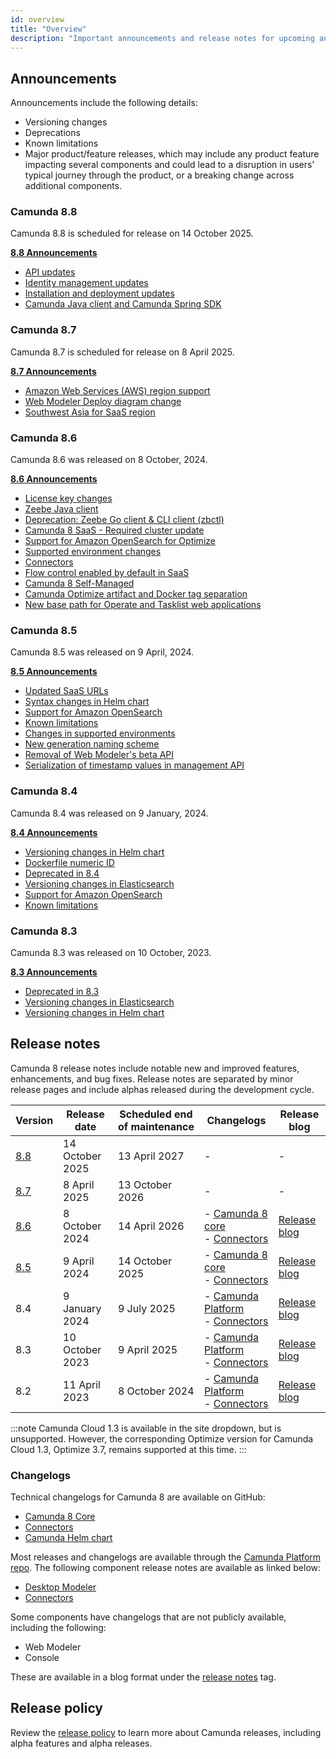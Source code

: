 ```yaml
---
id: overview
title: "Overview"
description: "Important announcements and release notes for upcoming and past Camunda 8 releases that customers should be aware of."
---
```


## Announcements

Announcements include the following details:

- Versioning changes
- Deprecations
- Known limitations
- Major product/feature releases, which may include any product feature impacting several components and could lead to a disruption in users' typical journey through the product, or a breaking change across additional components.

### Camunda 8.8

Camunda 8.8 is scheduled for release on 14 October 2025.

<div class="double-column-container">
<div class="double-column-left">

**[8.8 Announcements](/reference/announcements-release-notes/880/880-announcements.md)**

</div>
<div class="double-column-right">

- [API updates](/reference/announcements/870.md#api-updates-saasself-managed)
- [Identity management updates](/reference/announcements/870.md#identity-management-updates-saasself-managed)
- [Installation and deployment updates](/reference/announcements/870.md#installation-and-deployment-updates-self-managed)
- [Camunda Java client and Camunda Spring SDK](/reference/announcements/870.md#camunda-java-client-and-camunda-spring-sdk-self-managed)

</div>
</div>

### Camunda 8.7

Camunda 8.7 is scheduled for release on 8 April 2025.

<div class="double-column-container">
<div class="double-column-left">

**[8.7 Announcements](/reference/announcements-release-notes/870/870-announcements.md)**

</div>
<div class="double-column-right">

<!--- [Ad-hoc subprocesses](#)
- [Document handling](#)
- [RPA](#)
  - [Fetch RPA resource API](#)
  - [deployResourceAPI for RPA](#) -->

- [Amazon Web Services (AWS) region support](/reference/announcements-release-notes/870/870-announcements.md#amazon-web-services-aws-region-support-saas)
- [Web Modeler Deploy diagram change](/reference/announcements-release-notes/870/870-announcements.md#web-modeler-deploy-diagram-change)
- [Southwest Asia for SaaS region](/reference/announcements-release-notes/870/870-announcements.md#southeast-asia-region-for-saas-customers-saas)

</div>
</div>

### Camunda 8.6

Camunda 8.6 was released on 8 October, 2024.

<div class="double-column-container">
<div class="double-column-left">

**[8.6 Announcements](/reference/announcements-release-notes/860/860-announcements.md)**

</div>
<div class="double-column-right">

- [License key changes](/reference/announcements-release-notes/860/860-announcements.md#license-key-changes)
- [Zeebe Java client](/reference/announcements-release-notes/860/860-announcements.md#zeebe-java-client)
- [Deprecation: Zeebe Go client & CLI client (zbctl)](/reference/announcements-release-notes/860/860-announcements.md#deprecation-zeebe-go-client--cli-client-zbctl)
- [Camunda 8 SaaS - Required cluster update](/reference/announcements-release-notes/860/860-announcements.md#camunda-8-saas---required-cluster-update)
- [Support for Amazon OpenSearch for Optimize](/reference/announcements-release-notes/860/860-announcements.md#support-for-amazon-opensearch-for-optimize)
- [Supported environment changes](/reference/announcements-release-notes/860/860-announcements.md#supported-environment-changes-openjdk-elasticsearch-amazon-opensearch)
- [Connectors](/reference/announcements-release-notes/860/860-announcements.md#connectors)
- [Flow control enabled by default in SaaS](/reference/announcements-release-notes/860/860-announcements.md#flow-control-enabled-by-default-in-saas)
- [Camunda 8 Self-Managed](/reference/announcements-release-notes/860/860-announcements.md#camunda-8-self-managed)
- [Camunda Optimize artifact and Docker tag separation](/reference/announcements-release-notes/860/860-announcements.md#camunda-optimize-artifact-and-docker-tag-separation)
- [New base path for Operate and Tasklist web applications](/reference/announcements-release-notes/860/860-announcements.md#new-base-path-for-operate-and-tasklist-web-applications)

</div>
</div>

### Camunda 8.5

Camunda 8.5 was released on 9 April, 2024.

<div class="double-column-container">
<div class="double-column-left">

**[8.5 Announcements](/reference/announcements-release-notes/850/850-announcements.md#camunda-85)**

</div>
<div class="double-column-right">

- [Updated SaaS URLs](/reference/announcements-release-notes/850/850-announcements.md#updated-saas-urls)
- [Syntax changes in Helm chart](/reference/announcements-release-notes/850/850-announcements.md#syntax-changes-in-helm-chart)
- [Support for Amazon OpenSearch](/reference/announcements-release-notes/850/850-announcements.md#support-for-amazon-opensearch)
- [Known limitations](/reference/announcements-release-notes/850/850-announcements.md#known-limitations)
- [Changes in supported environments](/reference/announcements-release-notes/850/850-announcements.md#changes-in-supported-environments)
- [New generation naming scheme](/reference/announcements-release-notes/850/850-announcements.md#camunda-saas-new-generation-naming-scheme)
- [Removal of Web Modeler's beta API](/reference/announcements-release-notes/850/850-announcements.md#removal-of-web-modelers-beta-api)
- [Serialization of timestamp values in management API](/reference/announcements-release-notes/850/850-announcements.md#zeebe-850-breaks-serialization-of-timestamp-values-in-management-api-self-managed-only)

</div>
</div>

### Camunda 8.4

Camunda 8.4 was released on 9 January, 2024.

<div class="double-column-container">
<div class="double-column-left">

**[8.4 Announcements](/reference/announcements-release-notes/850/850-announcements.md#camunda-84)**

</div>
<div class="double-column-right">

- [Versioning changes in Helm chart](/reference/announcements-release-notes/850/850-announcements.md#versioning-changes-in-helm-chart)
- [Dockerfile numeric ID](/reference/announcements-release-notes/850/850-announcements.md#dockerfile-numeric-id)
- [Deprecated in 8.4](/reference/announcements-release-notes/850/850-announcements.md#deprecated-in-84)
- [Versioning changes in Elasticsearch](/reference/announcements-release-notes/850/850-announcements.md#versioning-changes-in-elasticsearch)
- [Support for Amazon OpenSearch](/reference/announcements-release-notes/850/850-announcements.md#support-for-amazon-opensearch-1)
- [Known limitations](/reference/announcements-release-notes/850/850-announcements.md#known-limitations-1)

</div>
</div>

### Camunda 8.3

Camunda 8.3 was released on 10 October, 2023.

<div class="double-column-container">
<div class="double-column-left">

**[8.3 Announcements](/reference/announcements-release-notes/850/850-announcements.md#camunda-83)**

</div>
<div class="double-column-right">

- [Deprecated in 8.3](/reference/announcements-release-notes/850/850-announcements.md#deprecated-in-83)
- [Versioning changes in Elasticsearch](/reference/announcements-release-notes/850/850-announcements.md#versioning-changes-in-elasticsearch-1)
- [Versioning changes in Helm chart](/reference/announcements-release-notes/850/850-announcements.md#versioning-changes-in-helm-chart-1)

</div>
</div>

## Release notes

Camunda 8 release notes include notable new and improved features, enhancements, and bug fixes. Release notes are separated by minor release pages and include alphas released during the development cycle.

| Version                                                                | Release date    | Scheduled end of maintenance | Changelogs                                                                                                                                                               | Release blog                                                                                                     |
| ---------------------------------------------------------------------- | --------------- | ---------------------------- | ------------------------------------------------------------------------------------------------------------------------------------------------------------------------ | ---------------------------------------------------------------------------------------------------------------- |
| [8.8](/reference/announcements-release-notes/880/880-release-notes.md) | 14 October 2025 | 13 April 2027                | -                                                                                                                                                                        | -                                                                                                                |
| [8.7](/reference/announcements-release-notes/870/870-release-notes.md) | 8 April 2025    | 13 October 2026              | -                                                                                                                                                                        | -                                                                                                                |
| [8.6](/reference/announcements-release-notes/860/860-release-notes.md) | 8 October 2024  | 14 April 2026                | - [ Camunda 8 core ](https://github.com/camunda/camunda/releases/tag/8.6.0) <br /> - [ Connectors ](https://github.com/camunda/connectors/releases/tag/8.6.0)            | [Release blog](https://camunda.com/blog/2024/10/camunda-8-6-release/)                                            |
| [8.5](/reference/announcements-release-notes/850/850-release-notes.md) | 9 April 2024    | 14 October 2025              | - [ Camunda 8 core ](https://github.com/camunda/camunda/releases/tag/8.5.0) <br /> - [ Connectors ](https://github.com/camunda/connectors/releases/tag/8.5.0)            | [Release blog](https://camunda.com/blog/2024/04/camunda-8-5-release/)                                            |
| 8.4                                                                    | 9 January 2024  | 9 July 2025                  | - [ Camunda Platform ](https://github.com/camunda/camunda-platform/releases/tag/8.4.0) <br /> - [ Connectors ](https://github.com/camunda/connectors/releases/tag/8.4.0) | [Release blog](https://camunda.com/blog/2024/01/camunda-8-4-simplifying-installation-enhancing-user-experience/) |
| 8.3                                                                    | 10 October 2023 | 9 April 2025                 | - [ Camunda Platform ](https://github.com/camunda/camunda-platform/releases/tag/8.3.0) <br /> - [ Connectors ](https://github.com/camunda/connectors/releases/tag/8.3.0) | [Release blog](https://camunda.com/blog/2023/10/camunda-8-3-scaling-automation-maximize-value/)                  |
| 8.2                                                                    | 11 April 2023   | 8 October 2024               | - [ Camunda Platform ](https://github.com/camunda/camunda-platform/releases/tag/8.2.0) <br /> - [ Connectors ](https://github.com/camunda/connectors/releases/tag/8.2.0) | [Release blog](https://camunda.com/blog/2023/04/camunda-platform-8-2-key-to-scaling-automation/)                 |

:::note
Camunda Cloud 1.3 is available in the site dropdown, but is unsupported. However, the corresponding Optimize version for Camunda Cloud 1.3, Optimize 3.7, remains supported at this time.
:::

### Changelogs

Technical changelogs for Camunda 8 are available on GitHub:

- [Camunda 8 Core](https://github.com/camunda/camunda/releases)
- [Connectors](https://github.com/camunda/connectors/releases)
- [Camunda Helm chart](https://github.com/camunda/camunda-platform-helm/releases)

Most releases and changelogs are available through the [Camunda Platform repo](https://github.com/camunda/camunda-platform). The following component release notes are available as linked below:

- [Desktop Modeler](https://github.com/camunda/camunda-modeler/releases)
- [Connectors](https://github.com/camunda/connectors/releases)

Some components have changelogs that are not publicly available, including the following:

- Web Modeler
- Console

These are available in a blog format under the [release notes](https://camunda.com/blog/category/releases/) tag.

## Release policy

Review the [release policy](/reference/announcements-release-notes/release-policy.md) to learn more about Camunda releases, including alpha features and alpha releases.
